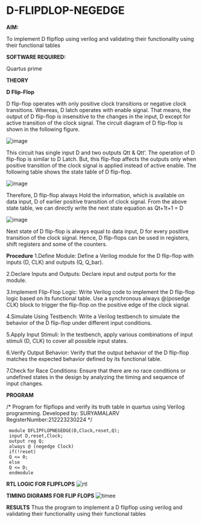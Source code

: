 # D-FLIPDLOP-NEGEDGE

**AIM:**

To implement  D flipflop using verilog and validating their functionality using their functional tables

**SOFTWARE REQUIRED:**

Quartus prime

**THEORY**

**D Flip-Flop**

D flip-flop operates with only positive clock transitions or negative clock transitions. Whereas, D latch operates with enable signal. That means, the output of D flip-flop is insensitive to the changes in the input, D except for active transition of the clock signal. The circuit diagram of D flip-flop is shown in the following figure.

![image](https://github.com/naavaneetha/D-FLIPDLOP-NEGEDGE/assets/154305477/48c81fe8-bc3f-40e7-95e2-519fc155ad51)

This circuit has single input D and two outputs Qtt & Qtt’. The operation of D flip-flop is similar to D Latch. But, this flip-flop affects the outputs only when positive transition of the clock signal is applied instead of active enable. The following table shows the state table of D flip-flop.

![image](https://github.com/naavaneetha/D-FLIPDLOP-NEGEDGE/assets/154305477/e5f3fda7-68ec-4a3a-a0a4-cf6f9cc4ab55)

Therefore, D flip-flop always Hold the information, which is available on data input, D of earlier positive transition of clock signal. From the above state table, we can directly write the next state equation as Qt+1t+1 = D

![image](https://github.com/naavaneetha/D-FLIPDLOP-NEGEDGE/assets/154305477/8592c0d8-2917-4142-91b9-d6c30dd891d2)

Next state of D flip-flop is always equal to data input, D for every positive transition of the clock signal. Hence, D flip-flops can be used in registers, shift registers and some of the counters.

**Procedure**
 1.Define Module: Define a Verilog module for the D flip-flop with inputs (D, CLK) and outputs (Q,
 Q_bar).
 
 2.Declare Inputs and Outputs: Declare input and output ports for the module.
 
 3.Implement Flip-Flop Logic: Write Verilog code to implement the D flip-flop logic based on its
 functional table. Use a synchronous always @(posedge CLK) block to trigger the flip-flop on the
 positive edge of the clock signal.
 
 4.Simulate Using Testbench: Write a Verilog testbench to simulate the behavior of the D flip-flop
 under different input conditions.
 
 5.Apply Input Stimuli: In the testbench, apply various combinations of input stimuli (D, CLK) to cover
 all possible input states.
 
 6.Verify Output Behavior: Verify that the output behavior of the D flip-flop matches the expected
 behavior defined by its functional table.
 
 7.Check for Race Conditions: Ensure that there are no race conditions or undefined states in the
 design by analyzing the timing and sequence of input changes.

**PROGRAM**

/* Program for flipflops and verify its truth table in quartus using Verilog programming.
Developed by: SURYAMALARV RegisterNumber:212223230224
*/
```
 module DFLIPFLOPNEGEDGE(D,Clock,reset,Q);
 input D,reset,Clock;
 output reg Q;
 always @ (negedge Clock)
 if(!reset)
 Q <= 0;
 else
 Q <= D;
 endmodule
```
**RTL LOGIC FOR FLIPFLOPS**
![rtl](https://github.com/suryamalarv/D-FLIPDLOP-NEGEDGE/assets/145742486/b95b58c6-d58a-413e-aac2-ad2460955572)


**TIMING DIGRAMS FOR FLIP FLOPS**
![timee](https://github.com/suryamalarv/D-FLIPDLOP-NEGEDGE/assets/145742486/170b8db4-abc9-4328-af64-68407c601961)


**RESULTS**
 Thus the program to implement a D flipflop using verilog and validating their functionality using
 their functional tables
